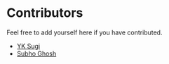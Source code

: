 # Contributors

Feel free to add yourself here if you have contributed.

- [YK Sugi](https://github.com/ykdojo)
- [Subho Ghosh](https://github.com/subhoghoshX)
